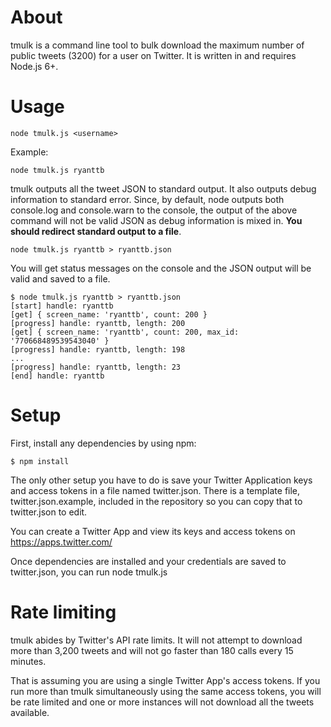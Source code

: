 About
=====

tmulk is a command line tool to bulk download the maximum number of public tweets (3200) for a user on Twitter. It is written in and requires Node.js 6+.

Usage
=====

    node tmulk.js <username>

Example:

    node tmulk.js ryanttb

tmulk outputs all the tweet JSON to standard output. It also outputs debug information to standard error. Since, by default, node outputs both console.log and console.warn to the console, the output of the above command will not be valid JSON as debug information is mixed in. **You should redirect standard output to a file**.

    node tmulk.js ryanttb > ryanttb.json

You will get status messages on the console and the JSON output will be valid and saved to a file.

    $ node tmulk.js ryanttb > ryanttb.json
    [start] handle: ryanttb
    [get] { screen_name: 'ryanttb', count: 200 }
    [progress] handle: ryanttb, length: 200
    [get] { screen_name: 'ryanttb', count: 200, max_id: '770668489539543040' }
    [progress] handle: ryanttb, length: 198
    ...
    [progress] handle: ryanttb, length: 23
    [end] handle: ryanttb

Setup
=====
First, install any dependencies by using npm:

    $ npm install

The only other setup you have to do is save your Twitter Application keys and access tokens in a file named twitter.json. There is a template file, twitter.json.example, included in the repository so you can copy that to twitter.json to edit.

You can create a Twitter App and view its keys and access tokens on https://apps.twitter.com/

Once dependencies are installed and your credentials are saved to twitter.json, you can run node tmulk.js

Rate limiting
=============

tmulk abides by Twitter's API rate limits. It will not attempt to download more than 3,200 tweets and will not go faster than 180 calls every 15 minutes.

That is assuming you are using a single Twitter App's access tokens. If you run more than tmulk simultaneously using the same access tokens, you will be rate limited and one or more instances will not download all the tweets available.
